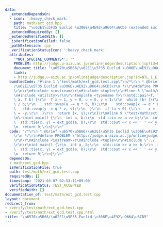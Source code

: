 ```yaml
---
data:
  _extendedDependsOn:
  - icon: ':heavy_check_mark:'
    path: math/ext_gcd.hpp
    title: "\u62E1\u5F35 Euclid \u306E\u4E92\u9664\u6CD5 (extended Euclidean algorithm)"
  _extendedRequiredBy: []
  _extendedVerifiedWith: []
  _isVerificationFailed: false
  _pathExtension: cpp
  _verificationStatusIcon: ':heavy_check_mark:'
  attributes:
    '*NOT_SPECIAL_COMMENTS*': ''
    PROBLEM: http://judge.u-aizu.ac.jp/onlinejudge/description.jsp?id=NTL_1_E
    document_title: "\u6570\u5B66/\u62E1\u5F35 Euclid \u306E\u4E92\u9664\u6CD5"
    links:
    - http://judge.u-aizu.ac.jp/onlinejudge/description.jsp?id=NTL_1_E
  bundledCode: "#line 1 \"test/math/ext_gcd.test.cpp\"\n/*\r\n * @brief \u6570\u5B66\
    /\u62E1\u5F35 Euclid \u306E\u4E92\u9664\u6CD5\r\n */\r\n#define PROBLEM \"http://judge.u-aizu.ac.jp/onlinejudge/description.jsp?id=NTL_1_E\"\
    \r\n\r\n#include <iostream>\r\n#include <tuple>\r\n#line 3 \"math/ext_gcd.hpp\"\
    \n#include <utility>\r\n\r\ntemplate <typename T>\r\nstd::pair<T, T> ext_gcd(T\
    \ a, T b) {\r\n  T x = 1, y = 0, u = 0, v = 1;\r\n  while (b) {\r\n    T q = a\
    \ / b;\r\n    std::swap(a -= q * b, b);\r\n    std::swap(x -= q * u, u);\r\n \
    \   std::swap(y -= q * v, v);\r\n  }\r\n  if (a < 0) {\r\n    x = -x;\r\n    y\
    \ = -y;\r\n  }\r\n  return {x, y};\r\n}\r\n#line 9 \"test/math/ext_gcd.test.cpp\"\
    \n\r\nint main() {\r\n  int a, b;\r\n  std::cin >> a >> b;\r\n  int x, y;\r\n\
    \  std::tie(x, y) = ext_gcd(a, b);\r\n  std::cout << x << ' ' << y << '\\n';\r\
    \n  return 0;\r\n}\r\n"
  code: "/*\r\n * @brief \u6570\u5B66/\u62E1\u5F35 Euclid \u306E\u4E92\u9664\u6CD5\
    \r\n */\r\n#define PROBLEM \"http://judge.u-aizu.ac.jp/onlinejudge/description.jsp?id=NTL_1_E\"\
    \r\n\r\n#include <iostream>\r\n#include <tuple>\r\n#include \"../../math/ext_gcd.hpp\"\
    \r\n\r\nint main() {\r\n  int a, b;\r\n  std::cin >> a >> b;\r\n  int x, y;\r\n\
    \  std::tie(x, y) = ext_gcd(a, b);\r\n  std::cout << x << ' ' << y << '\\n';\r\
    \n  return 0;\r\n}\r\n"
  dependsOn:
  - math/ext_gcd.hpp
  isVerificationFile: true
  path: test/math/ext_gcd.test.cpp
  requiredBy: []
  timestamp: '2021-03-07 02:53:11+09:00'
  verificationStatus: TEST_ACCEPTED
  verifiedWith: []
documentation_of: test/math/ext_gcd.test.cpp
layout: document
redirect_from:
- /verify/test/math/ext_gcd.test.cpp
- /verify/test/math/ext_gcd.test.cpp.html
title: "\u6570\u5B66/\u62E1\u5F35 Euclid \u306E\u4E92\u9664\u6CD5"
---
```

